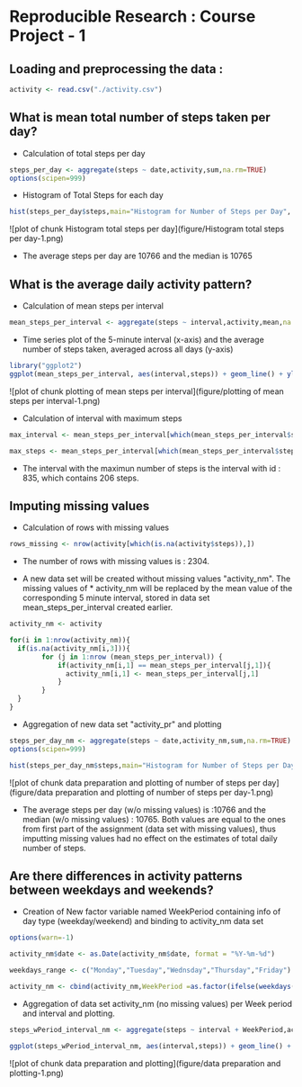 # Reproducible Research : Course Project - 1


## Loading and preprocessing the data :


```r
activity <- read.csv("./activity.csv")
```


## What is mean total number of steps taken per day?

* Calculation of total steps per day


```r
steps_per_day <- aggregate(steps ~ date,activity,sum,na.rm=TRUE)
options(scipen=999)
```

* Histogram of Total Steps for each day 


```r
hist(steps_per_day$steps,main="Histogram for Number of Steps per Day", xlab="Number of Steps per Day" )
```

![plot of chunk Histogram total steps per day](figure/Histogram total steps per day-1.png)

* The average steps per day are 10766 and the median is 10765


## What is the average daily activity pattern?

* Calculation of mean steps per interval


```r
mean_steps_per_interval <- aggregate(steps ~ interval,activity,mean,na.rm=TRUE)
```

* Time series plot of the 5-minute interval (x-axis) and the average number of steps taken, averaged across all days (y-axis)


```r
library("ggplot2")
ggplot(mean_steps_per_interval, aes(interval,steps)) + geom_line() + ylab("Average of Steps")
```

![plot of chunk plotting of mean steps per interval](figure/plotting of mean steps per interval-1.png)

* Calculation of interval with maximum steps


```r
max_interval <- mean_steps_per_interval[which(mean_steps_per_interval$steps == max(mean_steps_per_interval$steps)),1]

max_steps <- mean_steps_per_interval[which(mean_steps_per_interval$steps == max(mean_steps_per_interval$steps)),2]
```

* The interval with the maximun number of steps is the interval with id : 835, which contains 206 steps.



## Imputing missing values

* Calculation of rows with missing values


```r
rows_missing <- nrow(activity[which(is.na(activity$steps)),])
```

* The number of rows with missing values is : 2304.

* A new data set will be created without missing values "activity_nm". The missing values of * activity_nm will be replaced by the mean value of the corresponding 5 minute interval,     stored in data set mean_steps_per_interval created earlier.



```r
activity_nm <- activity

for(i in 1:nrow(activity_nm)){
  if(is.na(activity_nm[i,3])){
    	for (j in 1:nrow (mean_steps_per_interval)) {
    		if(activity_nm[i,1] == mean_steps_per_interval[j,1]){
    		  activity_nm[i,1] <- mean_steps_per_interval[j,1]
    		}
    	}
  }
}
```

* Aggregation of new data set "activity_pr" and plotting 


```r
steps_per_day_nm <- aggregate(steps ~ date,activity_nm,sum,na.rm=TRUE)
options(scipen=999)

hist(steps_per_day_nm$steps,main="Histogram for Number of Steps per Day (w/o Missing Values)", xlab="Number of Steps per Day" )
```

![plot of chunk data preparation and plotting of number of steps per day](figure/data preparation and plotting of number of steps per day-1.png)


* The average steps per day (w/o missing values) is :10766 and the median (w/o missing values) : 10765. Both values are equal to the ones from first part of the assignment (data set with missing values), thus imputting  missing values had no effect on the estimates of total daily number of steps.


## Are there differences in activity patterns between weekdays and weekends?

* Creation of New factor variable named WeekPeriod containing info of day type (weekday/weekend) and binding to activity_nm data set  


```r
options(warn=-1)

activity_nm$date <- as.Date(activity_nm$date, format = "%Y-%m-%d")

weekdays_range <- c("Monday","Tuesday","Wednsday","Thursday","Friday")

activity_nm <- cbind(activity_nm,WeekPeriod =as.factor(ifelse(weekdays(activity_nm$date) %in% weekdays_range,"weekday","weekend")))
```

* Aggregation of data set activity_nm (no missing values) per Week period and interval and plotting.


```r
steps_wPeriod_interval_nm <- aggregate(steps ~ interval + WeekPeriod,activity_nm,mean,na.rm=TRUE)

ggplot(steps_wPeriod_interval_nm, aes(interval,steps)) + geom_line() + ylab("Average of Steps") + facet_grid(steps_wPeriod_interval_nm$WeekPeriod ~.)
```

![plot of chunk data preparation and plotting](figure/data preparation and plotting-1.png)



